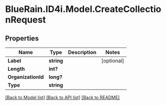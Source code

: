 # BlueRain.ID4i.Model.CreateCollectionRequest
## Properties

Name | Type | Description | Notes
------------ | ------------- | ------------- | -------------
**Label** | **string** |  | [optional] 
**Length** | **int?** |  | 
**OrganizationId** | **long?** |  | 
**Type** | **string** |  | 

[[Back to Model list]](../README.md#documentation-for-models) [[Back to API list]](../README.md#documentation-for-api-endpoints) [[Back to README]](../README.md)


